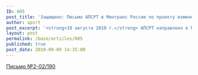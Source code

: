 ```yaml
---
ID: 605
post_title: 'Защищено: Письмо АПСРТ в Минтранс России по проекту изменений в КВВТ'
author: apsrt
post_excerpt: '<strong>19 августа 2010 г.</strong> АПСРТ направлено в Минтранс России письмо за №2-02/190, в котором сообщаются замечания и предложения по проекту федерального закона «О внесении изменений в Кодекс внутреннего водного транспорта Российской Федерации».'
layout: post
permalink: /base/articles/605
published: true
post_date: 2010-09-09 14:35:00
---
```

<a href="http://www.apsrt.ru/docs/wo121.doc"><span style="text-decoration:underline;">Письмо №2-02/190</span></a>